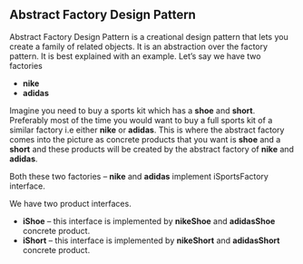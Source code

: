 ## Abstract Factory Design Pattern

Abstract Factory Design Pattern is a creational design pattern that lets you create a family of related objects. It is an abstraction over the factory pattern. It is best explained with an example. Let’s say we have two factories

 - **nike**
 - **adidas**

Imagine you need to buy a sports kit which has a **shoe** and **short**. Preferably most of the time you would want to buy a full sports kit of a similar factory i.e either **nike** or **adidas**. This is where the abstract factory comes into the picture as concrete products that you want is **shoe** and a **short** and these products will be created by the abstract factory of **nike** and **adidas**.

Both these two factories – **nike** and **adidas** implement iSportsFactory interface.

We have two product interfaces.

 - **iShoe** – this interface is implemented by **nikeShoe** and **adidasShoe** concrete product.
 - **iShort** – this interface is implemented by **nikeShort** and **adidasShort** concrete product.